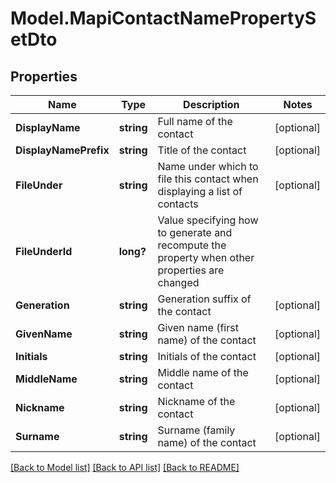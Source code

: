 # Model.MapiContactNamePropertySetDto
## Properties
Name | Type | Description | Notes
------------ | ------------- | ------------- | -------------
**DisplayName** | **string** | Full name of the contact              | [optional] 
**DisplayNamePrefix** | **string** | Title of the contact              | [optional] 
**FileUnder** | **string** | Name under which to file this contact when displaying a list of contacts              | [optional] 
**FileUnderId** | **long?** | Value specifying how to generate and recompute the property when other properties are changed              | 
**Generation** | **string** | Generation suffix of the contact              | [optional] 
**GivenName** | **string** | Given name (first name) of the contact              | [optional] 
**Initials** | **string** | Initials of the contact              | [optional] 
**MiddleName** | **string** | Middle name of the contact              | [optional] 
**Nickname** | **string** | Nickname of the contact              | [optional] 
**Surname** | **string** | Surname (family name) of the contact              | [optional] 



[[Back to Model list]](README.md#documentation-for-models) [[Back to API list]](README.md#documentation-for-api-endpoints) [[Back to README]](README.md)


